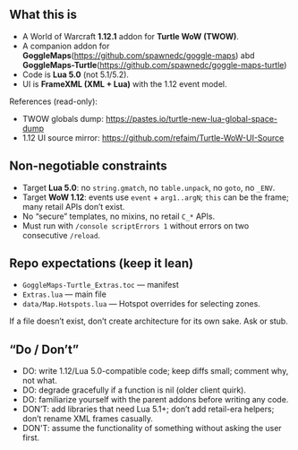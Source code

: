 ## What this is
- A World of Warcraft **1.12.1** addon for **Turtle WoW (TWOW)**.
- A companion addon for **GoggleMaps**(https://github.com/spawnedc/goggle-maps) abd **GoggleMaps-Turtle**(https://github.com/spawnedc/goggle-maps-turtle)
- Code is **Lua 5.0** (not 5.1/5.2).
- UI is **FrameXML (XML + Lua)** with the 1.12 event model.

References (read-only):
- TWOW globals dump: https://pastes.io/turtle-new-lua-global-space-dump
- 1.12 UI source mirror: https://github.com/refaim/Turtle-WoW-UI-Source

## Non-negotiable constraints
- Target **Lua 5.0**: no `string.gmatch`, no `table.unpack`, no `goto`, no `_ENV`.
- Target **WoW 1.12**: events use `event` + `arg1..argN`; `this` can be the frame; many retail APIs don’t exist.
- No “secure” templates, no mixins, no retail `C_*` APIs.
- Must run with `/console scriptErrors 1` without errors on two consecutive `/reload`.

## Repo expectations (keep it lean)
- `GoggleMaps-Turtle_Extras.toc` — manifest
- `Extras.lua` — main file
- `data/Map.Hotspots.lua` — Hotspot overrides for selecting zones.

If a file doesn’t exist, don’t create architecture for its own sake. Ask or stub.

## “Do / Don’t”
- DO: write 1.12/Lua 5.0-compatible code; keep diffs small; comment why, not what.
- DO: degrade gracefully if a function is nil (older client quirk).
- DO: familiarize yourself with the parent addons before writing any code.
- DON’T: add libraries that need Lua 5.1+; don’t add retail-era helpers; don’t rename XML frames casually.
- DON'T: assume the functionality of something without asking the user first.
